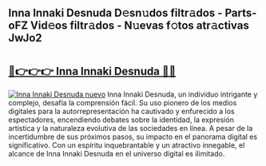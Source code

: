 ## Inna Innaki Desnuda D𝚎sn𝚞dos filtr𝚊dos - Parts-oFZ Vid𝚎os filtr𝚊dos - N𝚞evas f𝚘tos atr𝚊ctivas JwJo2

# <h2><a href="http://mb5bq9q.tromn.icu/?c=Inna+Innaki+Desnuda">🔗👉👉👉 Inna Innaki Desnuda 🔗🔗</a></h2>

[![Inna Innaki Desnuda nuevo](https://i.imgur.com/pEAQMta.gif)](http://mb5bq9q.tromn.icu/?c=Inna+Innaki+Desnuda)
Inna Innaki Desnuda, un individuo intrigante y complejo, desafía la comprensión fácil. Su uso pionero de los medios digitales para la autorrepresentación ha cautivado y enfurecido a los espectadores, encendiendo debates sobre la identidad, la expresión artística y la naturaleza evolutiva de las sociedades en línea. A pesar de la incertidumbre de sus próximos pasos, su impacto en el panorama digital es significativo. Con un espíritu inquebrantable y un atractivo innegable, el alcance de Inna Innaki Desnuda en el universo digital es ilimitado.
